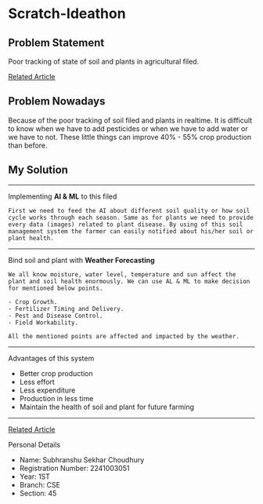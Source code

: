 # Scratch-Ideathon

## Problem Statement

Poor tracking of state of soil and plants in agricultural filed.

[Related Article](https://www.agrifarming.in/soil-degradation-causes-effects-preventive-methods)

## Problem Nowadays

Because of the poor tracking of soil filed and plants in realtime. It is difficult to know when we have to add pesticides or when we have to add water or we have to not.
These little things can improve 40% - 55% crop production than before.

## My Solution

---

Implementing **AI & ML** to this filed

```
First we need to feed the AI about different soil quality or how soil cycle works through each season. Same as for plants we need to provide every data (images) related to plant disease. By using of this soil management system the farmer can easily notified about his/her soil or plant health.
```

---

Bind soil and plant with **Weather Forecasting**

```
We all know moisture, water level, temperature and sun affect the plant and soil health enormously. We can use AL & ML to make decision for mentioned below points.

- Crop Growth.
- Fertilizer Timing and Delivery.
- Pest and Disease Control.
- Field Workability.

All the mentioned points are affected and impacted by the weather.
```

---

Advantages of this system

- Better crop production
- Less effort
- Less expenditure
- Production in less time
- Maintain the health of soil and plant for future farming

---

[Related Article](https://www.dtn.com/the-role-of-weather-and-weather-forecasting-in-agriculture/)

Personal Details

- Name: Subhranshu Sekhar Choudhury
- Registration Number: 2241003051
- Year: 1ST
- Branch: CSE
- Section: 45
